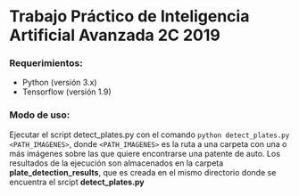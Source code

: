 # Trabajo Práctico de Inteligencia Artificial Avanzada 2C 2019

### Requerimientos:

- Python (versión 3.x)
- Tensorflow (versión 1.9)

### Modo de uso:

Ejecutar el script detect_plates.py con el comando `python detect_plates.py <PATH_IMAGENES>`, donde `<PATH_IMAGENES>` es la ruta a una
carpeta con una o más imágenes sobre las que quiere encontrarse una patente de auto. Los resultados de la ejecución son almacenados en la
carpeta **plate_detection_results**, que es creada en el mismo directorio donde se encuentra el srcipt **detect_plates.py**

